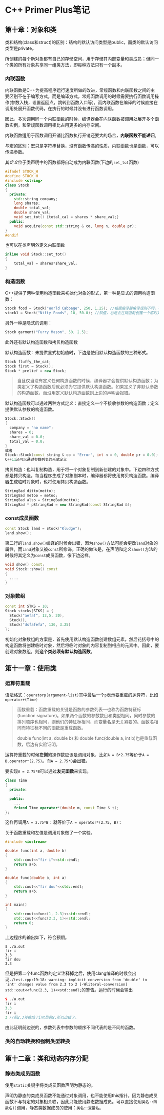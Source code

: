 # C++ Primer Plus笔记



## 第十章：对象和类



类和结构(class和struct)的区别：结构的默认访问类型是public，而类的默认访问类型是private。    

所创建的每个新对象都有自己的存储空间，用于存储其内部变量和类成员；但同一个类的所有对象共享同一组类方法，即每种方法只有一个副本。  

### 内联函数 

内联函数是C++为提高程序运行速度所做的改进，常规函数和内联函数之间的主要区别不在于编写方式，而是编译方式。常规函数调用的时候需要执行函数调用操作(参数入栈，设置返回点，跳转到函数入口等)，而内联函数在编译的时候直接在调用处展开函数代码，在执行的时候并没有进行函数调用。  

因此，多次调用同一个内联函数的时候，编译器会在内联函数被调用处展开多个函数实例，和常规函数调用相比占用更多的内存空间。  

内联函数适用于函数调用开销比函数执行开销还要大的场合，**内联函数不能递归**。    

与宏的区别：宏只是字符串替换，没有函数传递的性质，内联函数也是函数，可以传递参数。    

其*定义*位于类声明中的函数都将自动成为内联函数(下边的`set_tot`函数)  

``` c++
#ifndef STOCK_H
#define STOCK_H
#include <string>
class Stock
{
  private:
  	std::string company;
  	long shares;
  	double total_val;
  	double share_val;
  	void set_tot() {total_cal = shares * share_val;}
  public:
  	void acquire(const std::string & co, long n, double pr);
}
#endif
```

也可以在类声明外定义内联函数  

```c++
inline void Stock::set_tot()
{
	total_val = shares*share_val;
}
```



### 构造函数

C++提供了两种使用构造函数来初始化对象的形式，第一种是显式的调用构造函数：

```c++
Stock food = Stock("World Cabbage", 250, 1,25); //根据编译器编译规则不同，可能会创建临时对象
stock1 = Stock("Nifty Foods", 10, 50.0); //赋值，总是会在赋值前创建一个临时对象，效率更低
```

另外一种是隐式的调用：

``` c++
Stock garment("Furry Mason", 50, 2.5);
```



此外还有默认构造函数和拷贝构造函数  

默认构造函数：未提供显式初始值时，下边是使用默认构造函数的三种形式。  

``` c++
Stock fluffy_the_cat;
Stock first = Stock();
Stock * prelief = new Stock;
```

> 当且仅当没有定义任何构造函数的时候，编译器才会提供默认构造函数；为类定义了构造函数后就必须为它提供默认构造函数。如果定义了非默认参数的构造函数，而没用定义默认构造函数则上边的声明会报错。

默认构造函数可以通过两种方式定义：直接定义一个不接收参数的构造函数；定义提供默认参数的构造函数。  

``` c++
Stock::Stock()
{
  company = "no name";
  shares = 0;
  share_val = 0.0;
  total_val = 0.0;
}
或者
Stock::Stock(const string & co = "Error", int n = 0, double pr = 0.0);
C++11还可以通过参数列表的形式定义
```

拷贝构造：也叫复制构造，用于将一个对象复制到新创建的对象中。下边四种方式都是拷贝构造。每当程序生成了对象副本时，编译器都将使用拷贝构造函数。编译器生成临时对象时，也将使用拷贝构造函数。

``` c++
StringBad ditto(motto);
StringBad metoo = metoo;
StringBad also = StringBad(motto);
StringBad * pStringBad = new StringBad(const StringBad &);
```

### const成员函数

``` c++
const Stock land = Stock("Kludge");
land.show();
```

第二行的`land.show()`编译的时候会出错，因为`show()`方法可能会更改`land`对象的属性，而`land`对象又被`const`所修饰。正确的做法是，在声明和定义`show()`方法的时候将其定义为`const`成员函数，像下边这样。  

``` c++
void show() const;
void Stock::show() const
{
  ....
}
```

### 对象数组

``` c++
const int STKS = 10;
Stock stocks[STKS] = {
  Stock("aefaf", 12,5, 20),
  Stock(),
  Stock("dsfafefa", 130, 3.25)
};
```

初始化对象数组的方案是，首先使用默认构造函数创建数组元素，然后花括号中的构造函数将创建临时对象，然后将临时对象的内容复制到相应的元素中。因此，要创建对象数组，则**这个类必须有默认构造函数**。

## 第十一章：使用类



### 运算符重载

语法格式：`operatorp(argument-list)`其中最后一个`p`表示要重载的运算符，比如`operator+(Time)`

> 函数重载：函数重载的关键是函数的参数列表—也称为函数特征标(function signature)。如果两个函数的参数数目和类型相同，同时参数的排列顺序也相同，则他们的特征标相同，而变量名是无关紧要的。函数名相同而特征标不同的函数是重载函数。
>
> double func(int a, double b) 和 double func(double a, int b)也是重载函数，后边有实验证明。

运算符重载的时候**左侧**的操作数应该是调用对象，比如`A = B*2.75`等价于`A = B.operator*(2.75)`。而`A = 2.75*B`会出错。  

要实现`A = 2.75*B`可以通过**友元函数**来实现。  

```c++
class Time
{
  private:
  	...
  public:
  	...
    friend Time operator*(double m, const Time & t); 
};
```

这样再调用`A = 2.75*B；` 就等价于` A = operator*(2.75, B)； ` 

关于函数重载和左值是调用对象做了一个实验。  

```c++
#include <iostream>

double func(int a, double b)
{
	std::cout<<"fir i"<<std::endl;
	return a+b;
}

double func(double b, int a)
{
	std::cout<<"fir dou"<<std::endl;
	return a+b;
}

int main()
{
	std::cout<<func(1, 2.3)<<std::endl; 
	std::cout<<func(2.3, 1)<<std::endl; 
	return 0;
}
```

上边程序的输出如下，符合预期。  

```
$ ./a.out
fir i
3.3
fir dou
3.3
```

但是把第二个func函数的定义注释掉之后，使用clang编译的时候会出现`./test.cpp:19:18: warning: implicit conversion from 'double' to 'int' changes value from 2.3 to 2 [-Wliteral-conversion]
        std::cout<<func(2.3, 1)<<std::endl;`的警告。运行的时候会输出

``` c++
$ ./a.out
fir i
3.3
fir i
3 //把2.3转换成了int型的2,所以出错了。
```

由此证明前边说的，参数列表中参数的顺序不同代表的是不同的函数。

### 类的自动转换和强制类型转换

## 第十二章：类和动态内存分配

### 静态类成员函数

使用`static`关键字将类成员函数声明为静态的。  

声明为静态的类成员函数不能通过对象调用，也不能使用this指针。因为静态成员函数不与特定的对象相关联，因此只能使用静态数据成员。可以直接使用`类名::函数名()`调用，静态类数据成员的使用：`类名::变量名`。